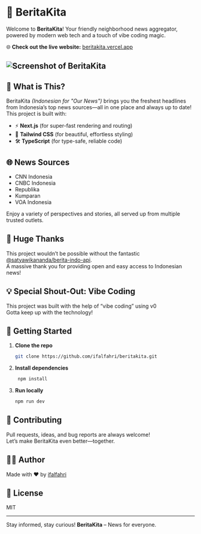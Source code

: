 # 📰 BeritaKita

Welcome to **BeritaKita**!
Your friendly neighborhood news aggregator, powered by modern web tech and a touch of vibe coding magic.

🌐 **Check out the live website:** [beritakita.vercel.app](https://beritakita.vercel.app)

![Screenshot of BeritaKita](https://res.cloudinary.com/dyjxcujz4/image/upload/f_webp/v1749339662/screenshot-beritakita.png)
---

## 🚀 What is This?

BeritaKita _(Indonesian for "Our News")_ brings you the freshest headlines from Indonesia’s top news sources—all in one place and always up to date! This project is built with:

- ⚡️ **Next.js** (for super-fast rendering and routing)
- 🎨 **Tailwind CSS** (for beautiful, effortless styling)
- 🛠️ **TypeScript** (for type-safe, reliable code)



## 🌐 News Sources

- CNN Indonesia
- CNBC Indonesia
- Republika
- Kumparan
- VOA Indonesia

Enjoy a variety of perspectives and stories, all served up from multiple trusted outlets.



## 🙏 Huge Thanks

This project wouldn’t be possible without the fantastic [@satyawikananda/berita-indo-api](https://github.com/satyawikananda/berita-indo-api).  
A massive thank you for providing open and easy access to Indonesian news!



## 💡 Special Shout-Out: Vibe Coding

This project was built with the help of “vibe coding” using v0  
Gotta keep up with the technology!



## 🏁 Getting Started

1. **Clone the repo**
   ```bash
   git clone https://github.com/ifalfahri/beritakita.git

2. **Install dependencies**
   ```bash
    npm install
   ```
3. **Run locally**
   
    ```bash
    npm run dev
    ```


## 👾 Contributing

Pull requests, ideas, and bug reports are always welcome!  
Let’s make BeritaKita even better—together.



## 🧑‍💻 Author

Made with ❤️ by [ifalfahri](https://github.com/ifalfahri)



## 📄 License

MIT

---

Stay informed, stay curious!
**BeritaKita** – News for everyone.
